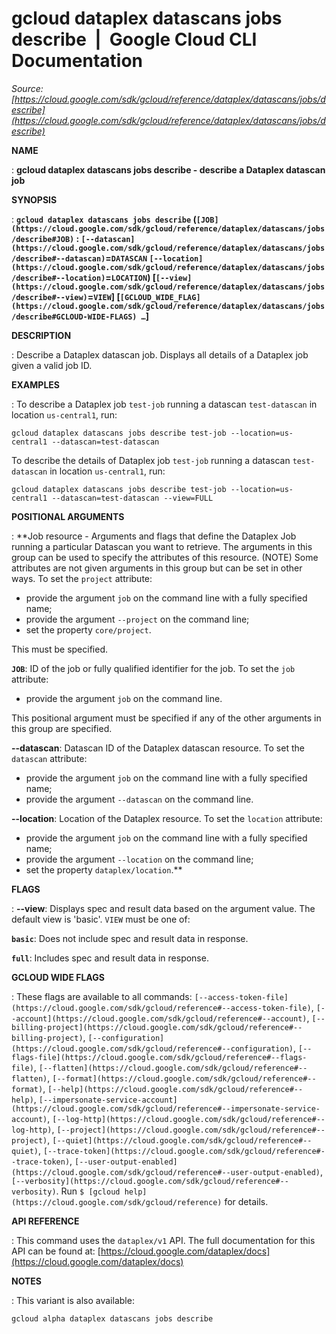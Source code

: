 # gcloud dataplex datascans jobs describe  |  Google Cloud CLI Documentation

*Source: [https://cloud.google.com/sdk/gcloud/reference/dataplex/datascans/jobs/describe](https://cloud.google.com/sdk/gcloud/reference/dataplex/datascans/jobs/describe)*

**NAME**

: **gcloud dataplex datascans jobs describe - describe a Dataplex datascan job**

**SYNOPSIS**

: **`gcloud dataplex datascans jobs describe` (`[JOB](https://cloud.google.com/sdk/gcloud/reference/dataplex/datascans/jobs/describe#JOB)` : `[--datascan](https://cloud.google.com/sdk/gcloud/reference/dataplex/datascans/jobs/describe#--datascan)`=`DATASCAN` `[--location](https://cloud.google.com/sdk/gcloud/reference/dataplex/datascans/jobs/describe#--location)`=`LOCATION`) [`[--view](https://cloud.google.com/sdk/gcloud/reference/dataplex/datascans/jobs/describe#--view)`=`VIEW`] [`[GCLOUD_WIDE_FLAG](https://cloud.google.com/sdk/gcloud/reference/dataplex/datascans/jobs/describe#GCLOUD-WIDE-FLAGS) …`]**

**DESCRIPTION**

: Describe a Dataplex datascan job.
Displays all details of a Dataplex job given a valid job ID.

**EXAMPLES**

: To describe a Dataplex job `test-job` running a datascan
`test-datascan` in location `us-central1`, run:

```
gcloud dataplex datascans jobs describe test-job --location=us-central1 --datascan=test-datascan
```

To describe the details of Dataplex job `test-job` running a datascan
`test-datascan` in location `us-central1`, run:

```
gcloud dataplex datascans jobs describe test-job --location=us-central1 --datascan=test-datascan --view=FULL
```

**POSITIONAL ARGUMENTS**

: **Job resource - Arguments and flags that define the Dataplex Job running a
particular Datascan you want to retrieve. The arguments in this group can be
used to specify the attributes of this resource. (NOTE) Some attributes are not
given arguments in this group but can be set in other ways.
To set the `project` attribute:

- provide the argument `job` on the command line with a fully specified
name;
- provide the argument `--project` on the command line;
- set the property `core/project`.

This must be specified.

**`JOB`**:
ID of the job or fully qualified identifier for the job.
To set the `job` attribute:

- provide the argument `job` on the command line.

This positional argument must be specified if any of the other arguments in this
group are specified.

**--datascan**:
Datascan ID of the Dataplex datascan resource.
To set the `datascan` attribute:

- provide the argument `job` on the command line with a fully specified
name;
- provide the argument `--datascan` on the command line.

**--location**:
Location of the Dataplex resource.
To set the `location` attribute:

- provide the argument `job` on the command line with a fully specified
name;
- provide the argument `--location` on the command line;
- set the property `dataplex/location`.**

**FLAGS**

: **--view**:
Displays spec and result data based on the argument value. The default view is
'basic'. `VIEW` must be one of:

**`basic`**:
Does not include spec and result data in response.

**`full`**:
Includes spec and result data in response.

**GCLOUD WIDE FLAGS**

: These flags are available to all commands: `[--access-token-file](https://cloud.google.com/sdk/gcloud/reference#--access-token-file)`,
`[--account](https://cloud.google.com/sdk/gcloud/reference#--account)`, `[--billing-project](https://cloud.google.com/sdk/gcloud/reference#--billing-project)`,
`[--configuration](https://cloud.google.com/sdk/gcloud/reference#--configuration)`,
`[--flags-file](https://cloud.google.com/sdk/gcloud/reference#--flags-file)`,
`[--flatten](https://cloud.google.com/sdk/gcloud/reference#--flatten)`, `[--format](https://cloud.google.com/sdk/gcloud/reference#--format)`, `[--help](https://cloud.google.com/sdk/gcloud/reference#--help)`, `[--impersonate-service-account](https://cloud.google.com/sdk/gcloud/reference#--impersonate-service-account)`,
`[--log-http](https://cloud.google.com/sdk/gcloud/reference#--log-http)`,
`[--project](https://cloud.google.com/sdk/gcloud/reference#--project)`, `[--quiet](https://cloud.google.com/sdk/gcloud/reference#--quiet)`, `[--trace-token](https://cloud.google.com/sdk/gcloud/reference#--trace-token)`, `[--user-output-enabled](https://cloud.google.com/sdk/gcloud/reference#--user-output-enabled)`,
`[--verbosity](https://cloud.google.com/sdk/gcloud/reference#--verbosity)`.
Run `$ [gcloud help](https://cloud.google.com/sdk/gcloud/reference)` for details.

**API REFERENCE**

: This command uses the `dataplex/v1` API. The full documentation for
this API can be found at: [https://cloud.google.com/dataplex/docs](https://cloud.google.com/dataplex/docs)

**NOTES**

: This variant is also available:

```
gcloud alpha dataplex datascans jobs describe
```